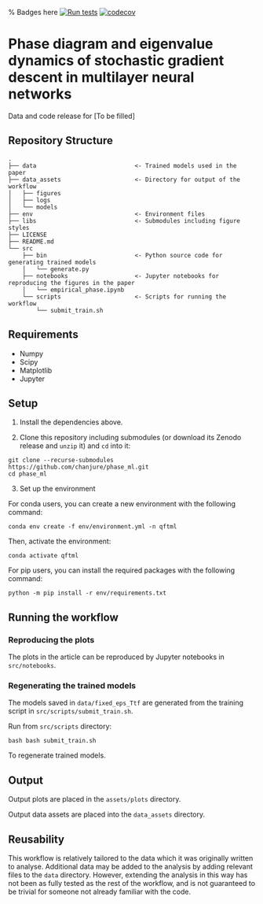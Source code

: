 % Badges here
[![Run tests](https://github.com/chanjure/phase_ml/actions/workflows/pytest.yaml/badge.svg?event=push)](https://github.com/chanjure/phase_ml/actions/workflows/pytest.yaml)
[![codecov](https://codecov.io/github/chanjure/phase_ml/graph/badge.svg?token=WNARB26ICQ)](https://codecov.io/github/chanjure/phase_ml)

# Phase diagram and eigenvalue dynamics of stochastic gradient descent in multilayer neural networks

Data and code release for [To be filled]

## Repository Structure

```
.
├── data                            <- Trained models used in the paper
├── data_assets                     <- Directory for output of the workflow
│   ├── figures
│   ├── logs
│   └── models
├── env                             <- Environment files
├── libs                            <- Submodules including figure styles
├── LICENSE
├── README.md
└── src
    ├── bin                         <- Python source code for generating trained models
    │   └── generate.py             
    ├── notebooks                   <- Jupyter notebooks for reproducing the figures in the paper
    │   └── empirical_phase.ipynb
    └── scripts                     <- Scripts for running the workflow
        └── submit_train.sh
```

## Requirements

- Numpy
- Scipy
- Matplotlib
- Jupyter

## Setup

1. Install the dependencies above.

2. Clone this repository including submodules (or download its Zenodo release and ```unzip``` it) and ```cd``` into it:

```
git clone --recurse-submodules https://github.com/chanjure/phase_ml.git
cd phase_ml
```

3. Set up the environment

For conda users, you can create a new environment with the following command:

```conda env create -f env/environment.yml -n qftml```

Then, activate the environment:

```conda activate qftml```

For pip users, you can install the required packages with the following command:

```python -m pip install -r env/requirements.txt```

## Running the workflow

### Reproducing the plots

The plots in the article can be reproduced by Jupyter notebooks in ```src/notebooks```.

### Regenerating the trained models

The models saved in ```data/fixed_eps_Ttf``` are generated from the training script in ```src/scripts/submit_train.sh```.

Run from ```src/scripts``` directory:

```bash bash submit_train.sh```

To regenerate trained models.

## Output

Output plots are placed in the ```assets/plots``` directory.

Output data assets are placed into the ```data_assets``` directory.

## Reusability

This workflow is relatively tailored to the data which it was originally written to analyse.
Additional data may be added to the analysis by adding relevant files to the ```data``` directory.
However, extending the analysis in this way has not been as fully tested as the rest of the workflow, and is not guaranteed to be trivial for someone not already familiar with the code.
